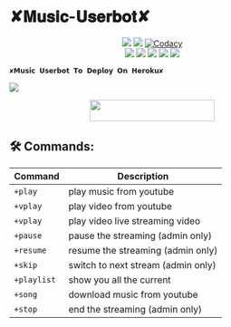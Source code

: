 #         ✘𝐌𝐮𝐬𝐢𝐜-𝐔𝐬𝐞𝐫𝐛𝐨𝐭✘

</p>
<p align="center">
    <a href="https://www.python.org/" alt="made-with-python"> <img src="https://img.shields.io/badge/Made%20with-Python-black.svg?style=flat-square&logo=python&logoColor=blue&color=Blue" /></a>
    <a href="https://github.com/Zaen-ubot/Music-Userbot/graphs/commit-activity" alt="Maintenance"> <img src="https://img.shields.io/badge/Maintained%3F-yes-Blue.svg?style=flat-square" /></a>
    <a href="https://app.codacy.com/gh/Zaen-ubot/Music-Userbot/dashboard"> <img src="https://img.shields.io/codacy/grade/a723cb464d5a4d25be3152b5d71de82d?color=Blue&logo=codacy&style=flat-square" alt="Codacy" /></a><br>
    <a href="https://github.com/Zaen-ubot/Music-Userbot"> <img src="https://img.shields.io/github/repo-size/Zaen-ubot/Music-Userbot?color=Blue&logo=github&logoColor=Blue&style=flat-square" /></a>
    <a href="https://github.com/Zaen-ubot/Music-Userbot/commits/main"> <img src="https://img.shields.io/github/last-commit/Zaen-ubot/Music-Userbot?color=Blue&logo=github&logoColor=Blue&style=flat-square" /></a>
    <a href="https://github.com/Zaen-ubot/Music-Usetbot/issues"> <img src="https://img.shields.io/github/issues/Zaen-ubot/Music-Userbot?color=Blue&logo=github&logoColor=blue&style=flat-square" /></a>
    <a href="https://github.com/Zaen-ubot/Music-Userbot/network/members"> <img src="https://img.shields.io/github/forks/Zaen-ubot/Music-Userbot?color=Blue&logo=github&logoColor=Blue&style=flat-square" /></a>  
    <a href="https://github.com/Zaen-ubot/Music-Userbot/network/members"> <img src="https://img.shields.io/github/stars/Zaen-ubot/Music-Userbot?color=Blue&logo=github&logoColor=Blue&style=flat-square" /></a>  
</p>








    ✘𝗠𝘂𝘀𝗶𝗰 𝗨𝘀𝗲𝗿𝗯𝗼𝘁 𝗧𝗼 𝗗𝗲𝗽𝗹𝗼𝘆 𝗢𝗻 𝗛𝗲𝗿𝗼𝗸𝘂✘
<img src="https://telegra.ph/file/47f77552b1839a06c835f.jpg">

<p align="center"><a href="https://heroku.com/deploy?template=https://github.com/Zaen-Ubot/Music-Userbot"> <img src="https://img.shields.io/badge/Deploy%20To%20Heroku-Green?style=for-the-badge&logo=heroku" width="220" height="38.45"/></a></p>


## 🛠 Commands:
| Command | Description |
| ------ | ------ |
| `+play` | play music from youtube |
| `+vplay` | play video from youtube |
| `+vplay` | play video live streaming video |
| `+pause` | pause the streaming (admin only) |
| `+resume` | resume the streaming (admin only) |
| `+skip` | switch to next stream (admin only) |
| `+playlist` | show you all the current | stream list |
| `+song` | download music from youtube |
| `+stop` | end the streaming (admin only) |
